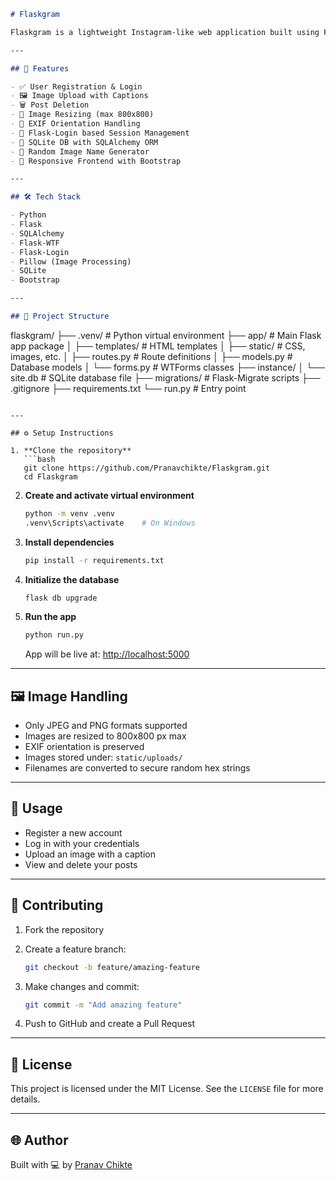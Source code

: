 
```markdown
# Flaskgram

Flaskgram is a lightweight Instagram-like web application built using Flask. It allows users to register, log in, and post images with captions. It includes basic image handling, user authentication, and a responsive web interface — perfect for learning full stack Flask development.

---

## 🚀 Features

- ✅ User Registration & Login  
- 🖼️ Image Upload with Captions  
- 🗑️ Post Deletion  
- 📏 Image Resizing (max 800x800)  
- 🧠 EXIF Orientation Handling  
- 🔐 Flask-Login based Session Management  
- 🧰 SQLite DB with SQLAlchemy ORM  
- 🧼 Random Image Name Generator  
- 📱 Responsive Frontend with Bootstrap  

---

## 🛠️ Tech Stack

- Python  
- Flask  
- SQLAlchemy  
- Flask-WTF  
- Flask-Login  
- Pillow (Image Processing)  
- SQLite  
- Bootstrap  

---

## 📁 Project Structure

```

flaskgram/
├── .venv/                 # Python virtual environment
├── app/                  # Main Flask app package
│   ├── templates/        # HTML templates
│   ├── static/           # CSS, images, etc.
│   ├── routes.py         # Route definitions
│   ├── models.py         # Database models
│   └── forms.py          # WTForms classes
├── instance/
│   └── site.db           # SQLite database file
├── migrations/           # Flask-Migrate scripts
├── .gitignore
├── requirements.txt
└── run.py                # Entry point

````

---

## ⚙️ Setup Instructions

1. **Clone the repository**
   ```bash
   git clone https://github.com/Pranavchikte/Flaskgram.git
   cd Flaskgram
````

2. **Create and activate virtual environment**

   ```bash
   python -m venv .venv
   .venv\Scripts\activate    # On Windows
   ```

3. **Install dependencies**

   ```bash
   pip install -r requirements.txt
   ```

4. **Initialize the database**

   ```bash
   flask db upgrade
   ```

5. **Run the app**

   ```bash
   python run.py
   ```

   App will be live at: [http://localhost:5000](http://localhost:5000)

---

## 🖼️ Image Handling

* Only JPEG and PNG formats supported
* Images are resized to 800x800 px max
* EXIF orientation is preserved
* Images stored under: `static/uploads/`
* Filenames are converted to secure random hex strings

---

## 🙌 Usage

* Register a new account
* Log in with your credentials
* Upload an image with a caption
* View and delete your posts

---

## 🤝 Contributing

1. Fork the repository
2. Create a feature branch:

   ```bash
   git checkout -b feature/amazing-feature
   ```
3. Make changes and commit:

   ```bash
   git commit -m "Add amazing feature"
   ```
4. Push to GitHub and create a Pull Request

---

## 📄 License

This project is licensed under the MIT License. See the `LICENSE` file for more details.

---

## 🌐 Author

Built with 💻 by [Pranav Chikte](https://github.com/Pranavchikte)

